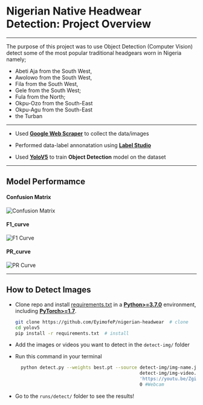 # Nigerian Native Headwear Detection: Project Overview
___

The purpose of this project was to use Object Detection (Computer Vision) detect some of the most popular traditional headgears worn in Nigeria namely; 
* Abeti Aja from the South West, 
* Awolowo from the South West, 
* Fila from the South West, 
* Gele from the South West; 
* Fula from the North; 
* Okpu-Ozo from the South-East
* Okpu-Agu from the South-East 
* the Turban

___
* Used **[Google Web Scraper](https://github.com/ohyicong/Google-Image-Scraper)** to collect the data/images

* Performed data-label annonatation using **[Label Studio](https://github.com/ohyicong/Google-Image-Scraper)**

* Used **[YoloV5](https://github.com/ultralytics/yolov5)** to train **Object Detection** model on the dataset

___
## Model Performamce

#### Confusion Matrix
![Confusion Matrix](results/confusion_matrix.png)

#### F1_curve
![F1 Curve](results/F1_curve.png)

#### PR_curve
![PR Curve](results/PR_curve.png)
___
## How to Detect Images

* Clone repo and install [requirements.txt](https://github.com/EyimofeP/nigerian-headwear/blob/master/requirements.txt) in a
[**Python>=3.7.0**](https://www.python.org/) environment, including
[**PyTorch>=1.7**](https://pytorch.org/get-started/locally/).

  ```bash
  git clone https://github.com/EyimofeP/nigerian-headwear  # clone
  cd yolov5
  pip install -r requirements.txt  # install
  ```

* Add the images or videos you want to detect in the ```detect-img/``` folder 

* Run this command in your terminal
  ```bash
    python detect.py --weights best.pt --source detect-img/img-name.jpg 
                                                detect-img/img-video.mp4
                                                'https://youtu.be/Zgi9g1ksQHc'  # YouTube
                                                0 #Webcam
    ```

* Go to the `runs/detect/` folder to see the results!